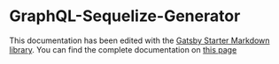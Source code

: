 # GraphQL-Sequelize-Generator

This documentation has been edited with the [Gatsby Starter Markdown library](https://github.com/cvluca/gatsby-starter-markdown). You can find the complete documentation on [this page](LINK)